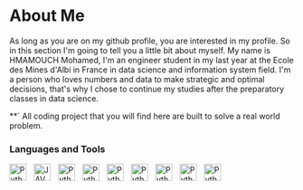 # About Me

As long as you are on my github profile, you are interested in my profile. So in this section I'm going to tell you a little bit about myself.
My name is HMAMOUCH Mohamed, I'm an engineer student in my last year at the Ecole des Mines d'Albi in France in data science and information system field. I'm a person who loves numbers and data to make strategic and optimal decisions, that's why I chose to continue my studies after the preparatory classes in data science.

**` All coding project that you will find here are built to solve a real world problem.


### Languages and Tools 

<img align='left' alt='Python' width='30px' style='padding-right : 10px;' src='https://cdn.jsdelivr.net/gh/devicons/devicon/icons/python/python-original.svg' />
<img align='left' alt='JAVA' width='30px' style='padding-right : 10px;' src='https://cdn.jsdelivr.net/gh/devicons/devicon/icons/java/java-original.svg' />
<img align='left' alt='Python' width='30px' style='padding-right : 10px;' src='https://cdn.jsdelivr.net/gh/devicons/devicon/icons/c/c-original.svg' />
<img align='left' alt='Python' width='30px' style='padding-right : 10px;' src='https://cdn.jsdelivr.net/gh/devicons/devicon/icons/tensorflow/tensorflow-original.svg' />
<img align='left' alt='Python' width='30px' style='padding-right : 10px;' src='https://cdn.jsdelivr.net/gh/devicons/devicon/icons/flask/flask-original.svg' />
<img align='left' alt='Python' width='30px' style='padding-right : 10px;' src='https://cdn.jsdelivr.net/gh/devicons/devicon/icons/mysql/mysql-original.svg' />
<img align='left' alt='Python' width='30px' style='padding-right : 10px;' src='https://cdn.jsdelivr.net/gh/devicons/devicon/icons/git/git-original-wordmark.svg' />
<img align='left' alt='Python' width='30px' style='padding-right : 10px;' src='https://cdn.jsdelivr.net/gh/devicons/devicon/icons/gitlab/gitlab-original-wordmark.svg' />
<img align='left' alt='Python' width='30px' style='padding-right : 10px;' src='https://cdn.jsdelivr.net/gh/devicons/devicon/icons/postgresql/postgresql-original.svg' />

                    
                                        